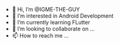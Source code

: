 - 👋 Hi, I’m @IGME-THE-GUY
- 👀 I’m interested in Android Development
- 🌱 I’m currently learning FLutter
- 💞️ I’m looking to collaborate on ...
- 📫 How to reach me ...

<!---
IGME-THE-GUY/IGME-THE-GUY is a ✨ special ✨ repository because its `README.md` (this file) appears on your GitHub profile.
You can click the Preview link to take a look at your changes.
--->
